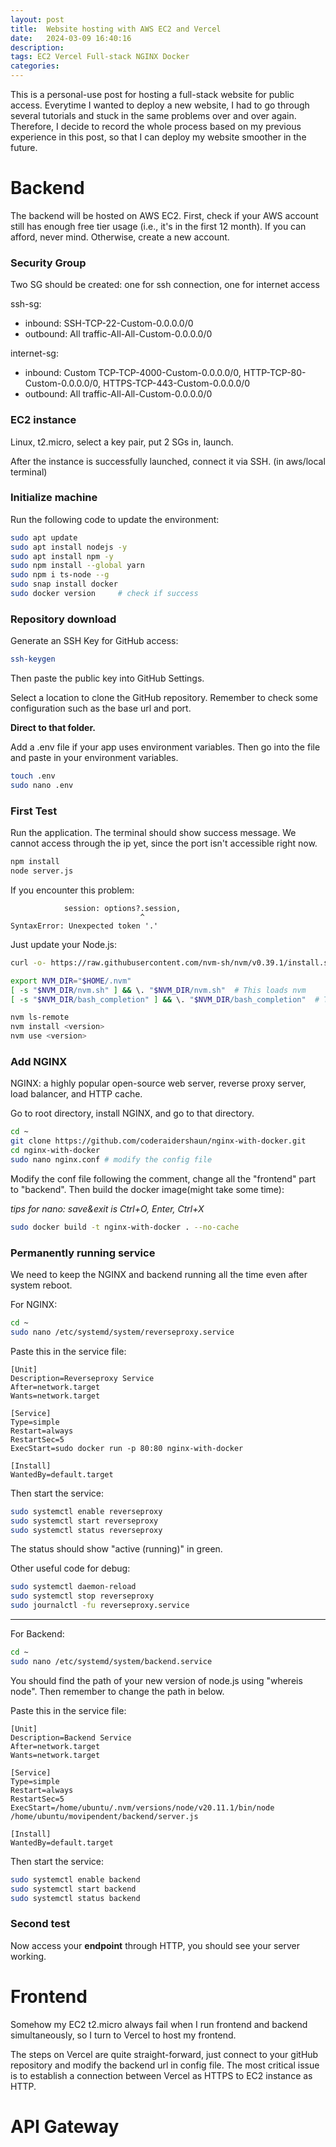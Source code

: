 ```yaml
---
layout: post
title:  Website hosting with AWS EC2 and Vercel
date:   2024-03-09 16:40:16
description: 
tags: EC2 Vercel Full-stack NGINX Docker
categories: 
---
```


This is a personal-use post for hosting a full-stack website for public access. 
Everytime I wanted to deploy a new website, I had to go through several tutorials and stuck in the same problems over and over again.
Therefore, I decide to record the whole process based on my previous experience in this post, so that I can deploy my website smoother in the future.

# Backend

The backend will be hosted on AWS EC2.
First, check if your AWS account still has enough free tier usage (i.e., it's in the first 12 month). 
If you can afford, never mind. Otherwise, create a new account.

### Security Group

Two SG should be created: one for ssh connection, one for internet access

ssh-sg: 
- inbound:  SSH-TCP-22-Custom-0.0.0.0/0
- outbound: All traffic-All-All-Custom-0.0.0.0/0

internet-sg:
- inbound: Custom TCP-TCP-4000-Custom-0.0.0.0/0, HTTP-TCP-80-Custom-0.0.0.0/0, HTTPS-TCP-443-Custom-0.0.0.0/0
- outbound: All traffic-All-All-Custom-0.0.0.0/0

### EC2 instance

Linux, t2.micro, select a key pair, put 2 SGs in, launch.

After the instance is successfully launched, connect it via SSH. (in aws/local terminal)

### Initialize machine

Run the following code to update the environment:

```bash
sudo apt update
sudo apt install nodejs -y
sudo apt install npm -y
sudo npm install --global yarn
sudo npm i ts-node --g
sudo snap install docker
sudo docker version     # check if success
```

### Repository download

Generate an SSH Key for GitHub access:

```bash
ssh-keygen
```

Then paste the public key into GitHub Settings.

Select a location to clone the GitHub repository. Remember to check some configuration such as the base url and port.

**Direct to that folder.**

Add a .env file if your app uses environment variables. Then go into the file and paste in your environment variables.

```bash
touch .env
sudo nano .env
```

### First Test

Run the application. The terminal should show success message.
We cannot access through the ip yet, since the port isn't accessible right now.

```bash
npm install
node server.js
```

If you encounter this problem:

```text
            session: options?.session,
                             ^
SyntaxError: Unexpected token '.'
```

Just update your Node.js:

```bash
curl -o- https://raw.githubusercontent.com/nvm-sh/nvm/v0.39.1/install.sh | bash

export NVM_DIR="$HOME/.nvm"
[ -s "$NVM_DIR/nvm.sh" ] && \. "$NVM_DIR/nvm.sh"  # This loads nvm
[ -s "$NVM_DIR/bash_completion" ] && \. "$NVM_DIR/bash_completion"  # This loads nvm bash_completion

nvm ls-remote
nvm install <version>
nvm use <version>
```

### Add NGINX

NGINX: a highly popular open-source web server, reverse proxy server, load balancer, and HTTP cache.

Go to root directory, install NGINX, and go to that directory.

```bash
cd ~
git clone https://github.com/coderaidershaun/nginx-with-docker.git
cd nginx-with-docker
sudo nano nginx.conf # modify the config file
```

Modify the conf file following the comment, change all the "frontend" part to "backend". 
Then build the docker image(might take some time):

*tips for nano: save&exit is Ctrl+O, Enter, Ctrl+X*

```bash
sudo docker build -t nginx-with-docker . --no-cache
```

### Permanently running service

We need to keep the NGINX and backend running all the time even after system reboot.

For NGINX:

```bash
cd ~
sudo nano /etc/systemd/system/reverseproxy.service
```

Paste this in the service file:

```text
[Unit]
Description=Reverseproxy Service
After=network.target
Wants=network.target

[Service]
Type=simple
Restart=always
RestartSec=5
ExecStart=sudo docker run -p 80:80 nginx-with-docker

[Install]
WantedBy=default.target
```

Then start the service:

```bash
sudo systemctl enable reverseproxy
sudo systemctl start reverseproxy
sudo systemctl status reverseproxy
```

The status should show "active (running)" in green.

Other useful code for debug:
```bash
sudo systemctl daemon-reload
sudo systemctl stop reverseproxy
sudo journalctl -fu reverseproxy.service
```

---

For Backend:

```bash
cd ~
sudo nano /etc/systemd/system/backend.service
```
You should find the path of your new version of node.js using "whereis node". Then remember to change the path in below.

Paste this in the service file:

```text
[Unit]
Description=Backend Service
After=network.target
Wants=network.target

[Service]
Type=simple
Restart=always
RestartSec=5
ExecStart=/home/ubuntu/.nvm/versions/node/v20.11.1/bin/node /home/ubuntu/movipendent/backend/server.js

[Install]
WantedBy=default.target
```

Then start the service:

```bash
sudo systemctl enable backend
sudo systemctl start backend
sudo systemctl status backend
```

### Second test

Now access your **endpoint** through HTTP, you should see your server working.


# Frontend

Somehow my EC2 t2.micro always fail when I run frontend and backend simultaneously, so I turn to Vercel to host my frontend.

The steps on Vercel are quite straight-forward, just connect to your gitHub repository and modify the backend url in config file. 
The most critical issue is to establish a connection between Vercel as HTTPS to EC2 instance as HTTP.

# API Gateway



